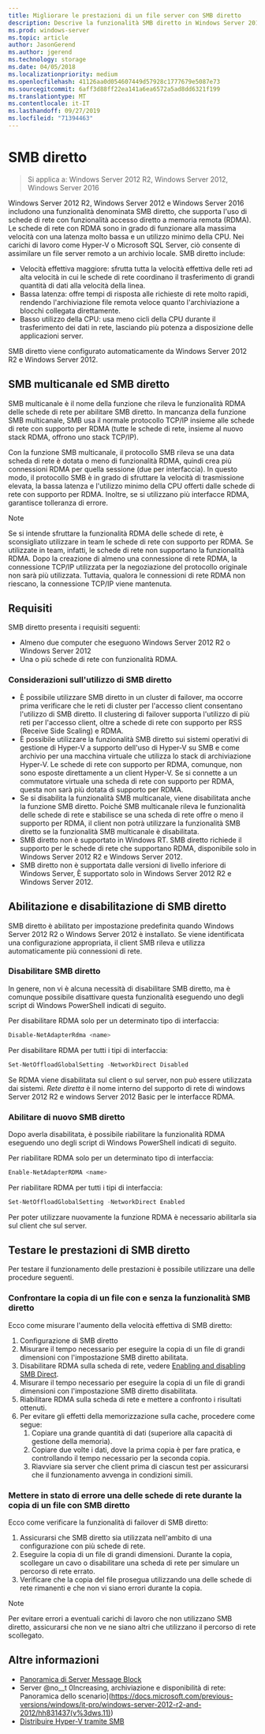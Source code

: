 ```yaml
---
title: Migliorare le prestazioni di un file server con SMB diretto
description: Descrive la funzionalità SMB diretto in Windows Server 2012 R2, Windows Server 2012 e Windows Server 2016.
ms.prod: windows-server
ms.topic: article
author: JasonGerend
ms.author: jgerend
ms.technology: storage
ms.date: 04/05/2018
ms.localizationpriority: medium
ms.openlocfilehash: 41126aa0d054607449d57928c1777679e5087e73
ms.sourcegitcommit: 6aff3d88ff22ea141a6ea6572a5ad8dd6321f199
ms.translationtype: MT
ms.contentlocale: it-IT
ms.lasthandoff: 09/27/2019
ms.locfileid: "71394463"
---
```

# <a name="smb-direct"></a>SMB diretto

>Si applica a: Windows Server 2012 R2, Windows Server 2012, Windows Server 2016

Windows Server 2012 R2, Windows Server 2012 e Windows Server 2016 includono una funzionalità denominata SMB diretto, che supporta l'uso di schede di rete con funzionalità accesso diretto a memoria remota (RDMA). Le schede di rete con RDMA sono in grado di funzionare alla massima velocità con una latenza molto bassa e un utilizzo minimo della CPU. Nei carichi di lavoro come Hyper-V o Microsoft SQL Server, ciò consente di assimilare un file server remoto a un archivio locale. SMB diretto include:

- Velocità effettiva maggiore: sfrutta tutta la velocità effettiva delle reti ad alta velocità in cui le schede di rete coordinano il trasferimento di grandi quantità di dati alla velocità della linea.
- Bassa latenza: offre tempi di risposta alle richieste di rete molto rapidi, rendendo l'archiviazione file remota veloce quanto l'archiviazione a blocchi collegata direttamente.
- Basso utilizzo della CPU: usa meno cicli della CPU durante il trasferimento dei dati in rete, lasciando più potenza a disposizione delle applicazioni server.

SMB diretto viene configurato automaticamente da Windows Server 2012 R2 e Windows Server 2012.

## <a name="smb-multichannel-and-smb-direct"></a>SMB multicanale ed SMB diretto

SMB multicanale è il nome della funzione che rileva le funzionalità RDMA delle schede di rete per abilitare SMB diretto. In mancanza della funzione SMB multicanale, SMB usa il normale protocollo TCP/IP insieme alle schede di rete con supporto per RDMA (tutte le schede di rete, insieme al nuovo stack RDMA, offrono uno stack TCP/IP).

Con la funzione SMB multicanale, il protocollo SMB rileva se una data scheda di rete è dotata o meno di funzionalità RDMA, quindi crea più connessioni RDMA per quella sessione (due per interfaccia). In questo modo, il protocollo SMB è in grado di sfruttare la velocità di trasmissione elevata, la bassa latenza e l'utilizzo minimo della CPU offerti dalle schede di rete con supporto per RDMA. Inoltre, se si utilizzano più interfacce RDMA, garantisce tolleranza di errore.

>[!NOTE]
>Se si intende sfruttare la funzionalità RDMA delle schede di rete, è sconsigliato utilizzare in team le schede di rete con supporto per RDMA. Se utilizzate in team, infatti, le schede di rete non supportano la funzionalità RDMA.
>Dopo la creazione di almeno una connessione di rete RDMA, la connessione TCP/IP utilizzata per la negoziazione del protocollo originale non sarà più utilizzata. Tuttavia, qualora le connessioni di rete RDMA non riescano, la connessione TCP/IP viene mantenuta.

## <a name="requirements"></a>Requisiti

SMB diretto presenta i requisiti seguenti:

- Almeno due computer che eseguono Windows Server 2012 R2 o Windows Server 2012
- Una o più schede di rete con funzionalità RDMA.

### <a name="considerations-when-using-smb-direct"></a>Considerazioni sull'utilizzo di SMB diretto

- È possibile utilizzare SMB diretto in un cluster di failover, ma occorre prima verificare che le reti di cluster per l'accesso client consentano l'utilizzo di SMB diretto. Il clustering di failover supporta l'utilizzo di più reti per l'accesso client, oltre a schede di rete con supporto per RSS (Receive Side Scaling) e RDMA.
- È possibile utilizzare la funzionalità SMB diretto sui sistemi operativi di gestione di Hyper-V a supporto dell'uso di Hyper-V su SMB e come archivio per una macchina virtuale che utilizza lo stack di archiviazione Hyper-V. Le schede di rete con supporto per RDMA, comunque, non sono esposte direttamente a un client Hyper-V. Se si connette a un commutatore virtuale una scheda di rete con supporto per RDMA, questa non sarà più dotata di supporto per RDMA.
- Se si disabilita la funzionalità SMB multicanale, viene disabilitata anche la funzione SMB diretto. Poiché SMB multicanale rileva le funzionalità delle schede di rete e stabilisce se una scheda di rete offre o meno il supporto per RDMA, il client non potrà utilizzare la funzionalità SMB diretto se la funzionalità SMB multicanale è disabilitata.
- SMB diretto non è supportato in Windows RT. SMB diretto richiede il supporto per le schede di rete che supportano RDMA, disponibile solo in Windows Server 2012 R2 e Windows Server 2012.
- SMB diretto non è supportata dalle versioni di livello inferiore di Windows Server, È supportato solo in Windows Server 2012 R2 e Windows Server 2012.

## <a name="enabling-and-disabling-smb-direct"></a>Abilitazione e disabilitazione di SMB diretto

SMB diretto è abilitato per impostazione predefinita quando Windows Server 2012 R2 o Windows Server 2012 è installato. Se viene identificata una configurazione appropriata, il client SMB rileva e utilizza automaticamente più connessioni di rete.

### <a name="disable-smb-direct"></a>Disabilitare SMB diretto

In genere, non vi è alcuna necessità di disabilitare SMB diretto, ma è comunque possibile disattivare questa funzionalità eseguendo uno degli script di Windows PowerShell indicati di seguito.

Per disabilitare RDMA solo per un determinato tipo di interfaccia:

```PowerShell
Disable-NetAdapterRdma <name>
```

Per disabilitare RDMA per tutti i tipi di interfaccia:

```PowerShell
Set-NetOffloadGlobalSetting -NetworkDirect Disabled
```

Se RDMA viene disabilitata sul client o sul server, non può essere utilizzata dai sistemi. *Rete diretta* è il nome interno del supporto di rete di windows Server 2012 R2 e windows Server 2012 Basic per le interfacce RDMA.

### <a name="re-enable-smb-direct"></a>Abilitare di nuovo SMB diretto

Dopo averla disabilitata, è possibile riabilitare la funzionalità RDMA eseguendo uno degli script di Windows PowerShell indicati di seguito.

Per riabilitare RDMA solo per un determinato tipo di interfaccia:

```PowerShell
Enable-NetAdapterRDMA <name>
```

Per riabilitare RDMA per tutti i tipi di interfaccia:

```PowerShell
Set-NetOffloadGlobalSetting -NetworkDirect Enabled
```

Per poter utilizzare nuovamente la funzione RDMA è necessario abilitarla sia sul client che sul server.

## <a name="test-performance-of-smb-direct"></a>Testare le prestazioni di SMB diretto

Per testare il funzionamento delle prestazioni è possibile utilizzare una delle procedure seguenti.

### <a name="compare-a-file-copy-with-and-without-using-smb-direct"></a>Confrontare la copia di un file con e senza la funzionalità SMB diretto

Ecco come misurare l'aumento della velocità effettiva di SMB diretto:

1. Configurazione di SMB diretto
2. Misurare il tempo necessario per eseguire la copia di un file di grandi dimensioni con l'impostazione SMB diretto abilitata.
3. Disabilitare RDMA sulla scheda di rete, vedere [Enabling and disabling SMB Direct](#enabling-and-disabling-smb-direct).
4. Misurare il tempo necessario per eseguire la copia di un file di grandi dimensioni con l'impostazione SMB diretto disabilitata.
5. Riabilitare RDMA sulla scheda di rete e mettere a confronto i risultati ottenuti.
6. Per evitare gli effetti della memorizzazione sulla cache, procedere come segue:
    1. Copiare una grande quantità di dati (superiore alla capacità di gestione della memoria).
    2. Copiare due volte i dati, dove la prima copia è per fare pratica, e controllando il tempo necessario per la seconda copia.
    3. Riavviare sia server che client prima di ciascun test per assicurarsi che il funzionamento avvenga in condizioni simili.

### <a name="fail-one-of-multiple-network-adapters-during-a-file-copy-with-smb-direct"></a>Mettere in stato di errore una delle schede di rete durante la copia di un file con SMB diretto

Ecco come verificare la funzionalità di failover di SMB diretto:

1. Assicurarsi che SMB diretto sia utilizzata nell'ambito di una configurazione con più schede di rete.
2. Eseguire la copia di un file di grandi dimensioni. Durante la copia, scollegare un cavo o disabilitare una scheda di rete per simulare un percorso di rete errato.
3. Verificare che la copia del file prosegua utilizzando una delle schede di rete rimanenti e che non vi siano errori durante la copia.

>[!NOTE]
>Per evitare errori a eventuali carichi di lavoro che non utilizzano SMB diretto, assicurarsi che non ve ne siano altri che utilizzano il percorso di rete scollegato.

## <a name="more-information"></a>Altre informazioni

- [Panoramica di Server Message Block](file-server-smb-overview.md)
- Server @no__t 0Increasing, archiviazione e disponibilità di rete: Panoramica dello scenario](<https://docs.microsoft.com/previous-versions/windows/it-pro/windows-server-2012-r2-and-2012/hh831437(v%3dws.11)>)
- [Distribuire Hyper-V tramite SMB](<https://docs.microsoft.com/previous-versions/windows/it-pro/windows-server-2012-r2-and-2012/jj134187(v%3dws.11)>)
